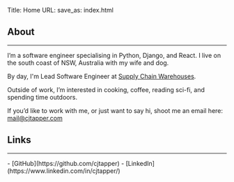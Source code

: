 Title: Home
URL:
save_as: index.html

## About
<hr>
I’m a software engineer specialising in Python, Django, and React.
I live on the south coast of NSW, Australia with my wife and dog.

By day, I'm Lead Software Engineer at [Supply Chain Warehouses](https://www.supplychainwarehouses.com).

Outside of work, I’m interested in cooking, coffee, reading sci-fi, and spending time outdoors.

If you’d like to work with me, or just want to say hi, shoot me an email here: [mail@cjtapper.com](mailto:mail@cjtapper.com)

## Links
<hr>
- [GitHub](https://github.com/cjtapper)
- [LinkedIn](https://www.linkedin.com/in/cjtapper/)
